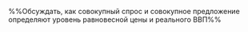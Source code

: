 %%Обсуждать, как совокупный спрос и совокупное предложение определяют уровень равновесной цены и реального ВВП%%